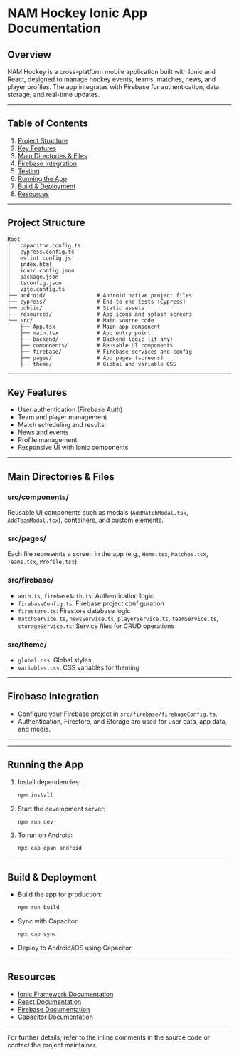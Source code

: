 # NAM Hockey Ionic App Documentation

## Overview

NAM Hockey is a cross-platform mobile application built with Ionic and React, designed to manage hockey events, teams, matches, news, and player profiles. The app integrates with Firebase for authentication, data storage, and real-time updates.

---

## Table of Contents
1. [Project Structure](#project-structure)
2. [Key Features](#key-features)
3. [Main Directories & Files](#main-directories--files)
4. [Firebase Integration](#firebase-integration)
5. [Testing](#testing)
6. [Running the App](#running-the-app)
7. [Build & Deployment](#build--deployment)
8. [Resources](#resources)

---

## Project Structure

```
Root
│   capacitor.config.ts
│   cypress.config.ts
│   eslint.config.js
│   index.html
│   ionic.config.json
│   package.json
│   tsconfig.json
│   vite.config.ts
├── android/                # Android native project files
├── cypress/                # End-to-end tests (Cypress)
├── public/                 # Static assets
├── resources/              # App icons and splash screens
└── src/                    # Main source code
    ├── App.tsx             # Main app component
    ├── main.tsx            # App entry point
    ├── backend/            # Backend logic (if any)
    ├── components/         # Reusable UI components
    ├── firebase/           # Firebase services and config
    ├── pages/              # App pages (screens)
    ├── theme/              # Global and variable CSS
```

---

## Key Features
- User authentication (Firebase Auth)
- Team and player management
- Match scheduling and results
- News and events
- Profile management
- Responsive UI with Ionic components

---

## Main Directories & Files

### src/components/
Reusable UI components such as modals (`AddMatchModal.tsx`, `AddTeamModal.tsx`), containers, and custom elements.

### src/pages/
Each file represents a screen in the app (e.g., `Home.tsx`, `Matches.tsx`, `Teams.tsx`, `Profile.tsx`).

### src/firebase/
- `auth.ts`, `firebaseAuth.ts`: Authentication logic
- `firebaseConfig.ts`: Firebase project configuration
- `firestore.ts`: Firestore database logic
- `matchService.ts`, `newsService.ts`, `playerService.ts`, `teamService.ts`, `storageService.ts`: Service files for CRUD operations

### src/theme/
- `global.css`: Global styles
- `variables.css`: CSS variables for theming


---

## Firebase Integration
- Configure your Firebase project in `src/firebase/firebaseConfig.ts`.
- Authentication, Firestore, and Storage are used for user data, app data, and media.

---

---

## Running the App
1. Install dependencies:
   ```powershell
   npm install
   ```
2. Start the development server:
   ```powershell
   npm run dev
   ```
3. To run on Android:
   ```powershell
   npx cap open android
   ```

---

## Build & Deployment
- Build the app for production:
  ```powershell
  npm run build
  ```
- Sync with Capacitor:
  ```powershell
  npx cap sync
  ```
- Deploy to Android/iOS using Capacitor.

---

## Resources
- [Ionic Framework Documentation](https://ionicframework.com/docs)
- [React Documentation](https://react.dev/)
- [Firebase Documentation](https://firebase.google.com/docs)
- [Capacitor Documentation](https://capacitorjs.com/docs)

---

For further details, refer to the inline comments in the source code or contact the project maintainer.
